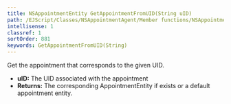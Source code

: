 ```yaml
---
title: NSAppointmentEntity GetAppointmentFromUID(String uID)
path: /EJScript/Classes/NSAppointmentAgent/Member functions/NSAppointmentEntity GetAppointmentFromUID(String p_0)
intellisense: 1
classref: 1
sortOrder: 881
keywords: GetAppointmentFromUID(String)
---
```



Get the appointment that corresponds to the given UID.



* **uID:** The UID associated with the appointment
* **Returns:** The corresponding AppointmentEntity if exists or a default appointment entity.


